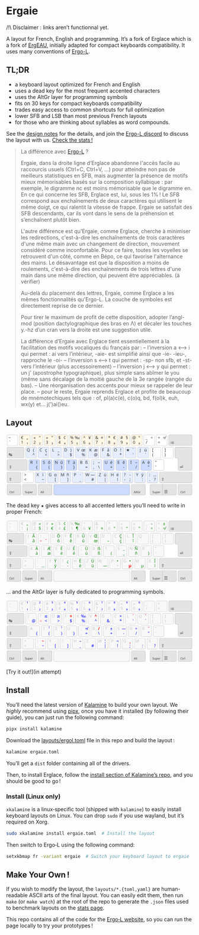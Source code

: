 Ergaie 
================================================================================
/!\ Disclaimer : links aren’t functionnal yet.

A layout for French, English and programming. It’s a fork of Erglace which is a fork of [ErgEAU](https://github.com/IgrecL/ErgEAU), initially adapted for compact keyboards compatibility. It uses many conventions of [Ergo-L](https://github.com/Nuclear-Squid/ergol).

TL;DR
--------------------------------------------------------------------------------

* a keyboard layout optimized for French and English
* uses a dead key for the most frequent accented characters
* uses the AltGr layer for programming symbols
* fits on 30 keys for compact keyboards compatibility
* trades easy access to common shortcuts for full optimization
* lower SFB and LSB than most previous French layouts
* for those who are thinking about syllables as word compounds.

See the [design notes](NOTES.md) for the details, and join the [Ergo-L discord](https://discord.gg/RH34GjQEgC) to discuss the layout with us. [Check the stats !][1]

[1]: https://lysquid.github.io/Erglace/stats#/erglace/ol40/en+fr

> La différence avec [Ergo-L](https://ergol.org/) ?
>
> Ergaie, dans la droite ligne d’Erglace abandonne l'accès facile au raccourcis usuels (Ctrl+C, Ctrl+V, ...) pour atteindre non pas de meilleurs statistiques en SFB, mais augmenter la présence de motifs mieux mémorisables basés sur la composition syllabique : par exemple, le digramme nc est moins mémorisable que le digramme en. En ce qui concerne les SFB, Erglace est, lui, sous les 1% ! Le SFB correspond aux enchaînements de deux caractères qui utilisent le même doigt, ce qui ralentit la vitesse de frappe. Ergaie se satisfait des SFB descendants, car ils vont dans le sens de la préhension et s’enchaînent plutôt bien.
>
> L'autre différence est qu'Ergaie, comme Erglace, cherche à minimiser les redirections, c'est-à-dire les enchaînements de trois caractères d'une même main avec un changement de direction, mouvement considéré comme inconfortable. Pour ce faire, toutes les voyelles se retrouvent d'un côté, comme en Bépo, ce qui favorise l'alternance des mains. Le désavantage est que la disposition a moins de roulements, c'est-à-dire des enchaînements de trois lettres d'une main dans une même direction, qui peuvent être appréciables. (à vérifier)
>
> Au-delà du placement des lettres, Ergaie, comme Erglace a les mêmes fonctionnalités qu'Ergo-L. La couche de symboles est directement reprise de ce dernier.
>
>Pour tirer le maximum de profit de cette disposition, adopter l’angl-mod (position dactylographique des bras en Λ) et décaler les touches y.-hz d’un cran vers la droite est une suggestion utile. 
>
> La différence d’Ergaie avec Erglace tient essentiellement à la facilitation des motifs vocaliques du français par : 
– l’inversion a <–> i qui permet : ai vers l’intérieur,  -aie- est simplifié ainsi que -ie- -ieu-, rapproche le -oi-
– l’inversion s <–> t qui permet : -sp- non sfb,  et -st- vers l’intérieur (plus accessoirement)
– l’inversion j <–> y qui permet : un j’ (apostrophe typographique), plus simple sans abîmer le you (même sans décalage de la moitié gauche de la 3e rangée (rangée du bas).
– Une réorganisation des accents pour mieux se rappeler de leur place.
– pour le reste, Ergaie reprends Erglace et profite de beaucoup de mnémotechiques tels que : of, pl(a)c(e), c(o)q, bd, f(ol)k, euh, wx(y) et… j(’)ai()eu.

Layout
--------------------------------------------------------------------------------

![base layout](img/ergaie.svg)

The dead key <kbd>★</kbd> gives access to all accented letters you’ll need to write in proper French:

![dead key layout](img/ergaie_1dk.svg)

… and the AltGr layer is fully dedicated to programming symbols.

![altgr layout](img/ergaie_altgr.svg)

[Try it out!](in attempt)

Install
--------------------------------------------------------------------------------

You’ll need the latest version of [Kalamine][2] to build your own layout. We
*highly* recommend using [pipx][5], once you have it installed (by following
their guide), you can just run the following command:

```bash
pipx install kalamine
```

Download the [layouts/ergol.toml][4] file in this repo and build the layout :

```bash
kalamine ergaie.toml
```

You’ll get a `dist` folder containing all of the drivers.

Then, to install Erglace, follow the [install section of Kalamine’s repo][3],
and you should be good to go !

[2]: https://github.com/fabi1cazenave/kalamine
[3]: https://github.com/fabi1cazenave/kalamine#installing-distributable-layouts
[4]: layouts/ergaie.toml
[5]: https://github.com/pypa/pipx?tab=readme-ov-file#install-pipx


### Install (Linux only)

`xkalamine` is a linux‑specific tool (shipped with `kalamine`) to easily
install keyboard layouts on Linux. You can drop `sudo` if you use wayland, but
it’s required on Xorg.

```bash
sudo xkalamine install ergaie.toml  # Install the layout
```

Then switch to Ergo‑L using the following command:

```bash
setxkbmap fr -variant ergaie  # Switch your keyboard layout to ergaie
```

Make Your Own !
--------------------------------------------------------------------------------

If you wish to modify the layout, the `layouts/*.{toml,yaml}` are human-readable
ASCII arts of the final layout. You can easily edit them, then run `make` (or
`make watch`) at the root of the repo to generate the `.json` files used to
benchmark layouts on the [stats page][1].

This repo contains all of the code for the [Ergo‑L website](https://ergol.org),
so you can run the page locally to try your prototypes !
